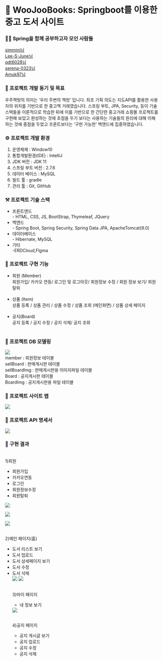 <h1>📢 WooJooBooks: Springboot를 이용한 중고 도서 사이트</h1>

<h3>🙋‍♂️ Spring을 함께 공부하고자 모인 사람들</h3>
<a href="https://github.com/simmini">simmini님</a> <br/>
<a href="https://github.com/Lee-S-June">Lee-S-June님</a><br/>
<a href="https://github.com/qdt6028">qdt6028님</a><br/> 
<a href="https://github.com/serena-0323">serena-0323님</a><br/> 
<a href="https://github.com/Amuk97">Amuk97님</a><br/> 


<h3>🎯 프로젝트 개발 동기 및 목표</h3>
우주책방의 의미는  ‘우리 주변의 책방’ 입니다.
최초 기획 의도는 지도API를 활용한 사용자의 위치를 기반으로 한 중고책 거래였습니다.
스프링 부트, JPA, Security, 등이 기술스택들을 이론적으로 학습한 뒤에 이를 기반으로 한 간단한 중고거래
 쇼핑몰 프로젝트를 구현해 보았고 완성하는 것에 초점을 두기 보다는 사용하는 기술들의 원리에 대해 
이해하는 것에 중점을 두었고 프론트보다는 ‘구현 가능한’ 백엔드에 집중하였습니다.


<h3>⚙️ 프로젝트 개발 환경</h3>
 <ol>
  <li>운영체제 : Window10</li>
  <li>통합개발환경(IDE) : IntelliJ</li>
  <li>JDK 버전 : JDK 11</li>
  <li>스프링 부트 버전 : 2.7.6 </li>
  <li>데이터 베이스 : MySQL</li>
  <li>빌드 툴 : gradle</li>
  <li>관리 툴 : Git, GitHub</li>
 </ol>
 
 
<h3>⚒️ 프로젝트 기술 스택</h3>
<ul>
  <li>프론트엔드</li>
- HTML, CSS, JS, BootStrap, Thymeleaf, JQuery
<li>백엔드</li>
- Spring Boot, Spring Security, Spring Data JPA, ApacheTomcat(9.0)
<li>데이터베이스</li>
- Hibernate, MySQL
<li>기타</li>
-ERDCloud,Flgma
 </ul>

<h3>📜 프로젝트 구현 기능</h3>
<ul>
 <li>회원 (Member)<br/></li>
회원가입/ 카카오 연동/ 로그인 및 로그아웃/ 회원정보 수정 / 회원 정보 보기/ 회원탈퇴<br/><br/>

<li>상품 (Item)<br/></li>
상품 등록 / 상품 관리 / 상품 수정 / 상품 조회 (메인화면) / 상품 상세 페이지<br/><br/>

<li>공지(Board)<br/></li>
공지 등록 / 공지 수정 / 공지 삭제/ 공지 조회<br/><br/>
</ul>

<h3>📂 프로젝트 DB 모델링</h3>
<img src="https://user-images.githubusercontent.com/77092838/210767816-57592500-a19d-44be-93ef-20fefb309e2d.png"/>

<br/>
member : 회원정보 테이블</br>
sellBoard : 판매게시판 테이블</br>
sellBoardImg : 판매게시판용 이미지파일 테이블</br>
Board : 공지게시판 테이블</br>
BoardImg : 공지게시판용 파일 테이블</br>

<h3>📂 프로젝트 사이트 맵</h3>
<img src="https://user-images.githubusercontent.com/77092838/210768634-e46f6d1b-01fe-4e40-9669-386408e74bf0.png"/>

<h3>📜 프로젝트 API 명세서</h3>
<img src="https://user-images.githubusercontent.com/77092838/210763757-105df151-104a-403f-a0dc-c1c7fe4c561d.png"/>


<h3>🎯 구현 결과</h3>
<br/>1)회원</br>
<ul>
 <li>회원가입</li>
 <li>카카오연동</li>
 <li>로그인</li>
 <li>회원정보수정</li> 
 <li>회원탈퇴</li>
 </ul>
 <img src="https://user-images.githubusercontent.com/77092838/210769848-0e8ae051-08b9-459d-a024-beea8ee9785f.png"/><br/>
 
 <img src="https://user-images.githubusercontent.com/77092838/210768747-c83db671-328f-410d-838d-b280d96ff1a4.png"/><br/>

 <img src="https://user-images.githubusercontent.com/77092838/210769872-fffef726-0044-4ad3-94d0-1c3e41255b52.png"/><br/>
 

 

<br/>2)메인 페이지(홈)</br>
<ul>
 <li>도서 리스트 보기</li>
 <li>도서 업로드</li>
 <li>도서 상세페이지 보기</li>
 <li>도서 수정</li>
 <li>도서 삭제</li>
 
 <img src="https://user-images.githubusercontent.com/77092838/210767782-43c9be5f-ff90-403b-8ade-22383a69cb60.png"/>

 <img src="https://user-images.githubusercontent.com/77092838/210769660-eff8d4fd-60ec-47ea-84f7-01c0b5e478ad.png"/>

 
<br/>3)마이 페이지</br>
<ul>
 <li>내 정보 보기</li>
 </ul>
<img src="https://user-images.githubusercontent.com/77092838/210769731-12b86f5c-1c4c-4b3d-9c1d-302375d7955c.png"/>

 <br/>4)공지 페이지</br>
 <ul>
 <li>공지 게시글 보기</li>
 <li>공지 업로드</li>
 <li>공지 수정</li>
 <li>공지 삭제</li>
</ul>

